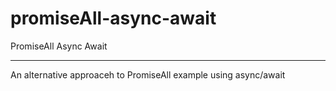 # promiseAll-async-await

PromiseAll Async Await

-------------

An alternative approaceh to PromiseAll example using async/await
